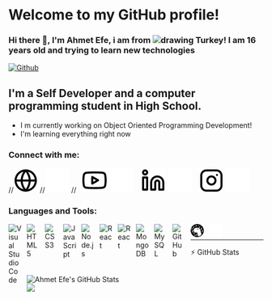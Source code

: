 # Welcome to my GitHub profile! 

### Hi there 👋, I'm Ahmet Efe, i am from <img src="https://camo.githubusercontent.com/021b3b2e7d8ba6c7160fd66fc854047607ad4bd744ce5c87aa0a163d0dd78160/68747470733a2f2f692e696d6775722e636f6d2f66663534375a542e706e67" alt="drawing" style="width:25px;"/> Turkey!  I am 16 years old and trying to learn new technologies




[![Github](https://img.shields.io/github/followers/xxortayaxx?style=social)][youtube]



## I'm a Self Developer and a computer programming student in High School.
-    I m currently working on Object Oriented Programming Development!
-    I'm learning everything right now


### Connect with me:

//[![website](./img/globe-light.svg)](https://venosastudio.com#gh-light-mode-only)
//[![website](./img/globe-dark.svg)](https://venosastudio.com#gh-dark-mode-only)
//&nbsp;&nbsp;
[![website](./img/youtube-light.svg)](https://www.youtube.com/channel/UClApESdcFGHJiOx5-lx-B-A#gh-light-mode-only)
[![website](./img/youtube-dark.svg)](https://www.youtube.com/channel/UClApESdcFGHJiOx5-lx-B-A#gh-dark-mode-only)
&nbsp;&nbsp;
[![website](./img/linkedin-light.svg)](https://www.linkedin.com/in/aktila-cengiz/#gh-light-mode-only)
[![website](./img/linkedin-dark.svg)](https://www.linkedin.com/in/aktila-cengiz/#gh-dark-mode-only)
&nbsp;&nbsp;
[![website](./img/instagram-light.svg)](https://www.instagram.com/aktilagoshibaru/#gh-light-mode-only)
[![website](./img/instagram-dark.svg)](https://www.instagram.com/aktilagoshibaru/#gh-dark-mode-only)

[youtube]: https://github.com/xxortayaxx
[website]: https://venosastudio.com

### Languages and Tools:

<img align="left" alt="Visual Studio Code" width="26px" src="https://cdn.jsdelivr.net/gh/devicons/devicon/icons/vscode/vscode-original.svg" style="padding-right:10px;" />
<img align="left" alt="HTML5" width="26px" src="https://cdn.jsdelivr.net/gh/devicons/devicon/icons/html5/html5-original.svg" style="padding-right:10px;" />
<img align="left" alt="CSS3" width="26px" src="https://cdn.jsdelivr.net/gh/devicons/devicon/icons/css3/css3-original.svg" style="padding-right:10px;" />
<img align="left" alt="JavaScript" width="26px" src="https://cdn.jsdelivr.net/gh/devicons/devicon/icons/javascript/javascript-original.svg" style="padding-right:10px;" />
<img align="left" alt="Node.js" width="26px" src="https://cdn.jsdelivr.net/gh/devicons/devicon/icons/nodejs/nodejs-original.svg" style="padding-right:10px;" />
<img align="left" alt="React" width="26px" src="https://cdn.jsdelivr.net/gh/devicons/devicon/icons/react/react-original.svg" style="padding-right:10px;" />
<img align="left" alt="React" width="26px" src="https://cdn.jsdelivr.net/gh/devicons/devicon/icons/nextjs/nextjs-original.svg" style="padding-right:10px;" />
<img align="left" alt="MongoDB" width="26px" src="https://cdn.jsdelivr.net/gh/devicons/devicon/icons/mongodb/mongodb-original.svg" style="padding-right:10px;" />
<img align="left" alt="MySQL" width="26px" src="https://cdn.jsdelivr.net/gh/devicons/devicon/icons/mysql/mysql-original.svg" style="padding-right:10px;" />
<img align="left" alt="GitHub" width="26px" src="https://user-images.githubusercontent.com/3369400/139448065-39a229ba-4b06-434b-bc67-616e2ed80c8f.png" style="padding-right:10px;" />
<img align="left" alt="Deno" width="26px" src="./img/deno-light.svg" style="padding-right:10px;" />
<img align="left" alt="Terminal" width="26px" src="./img/terminal-dark.svg" />

<br />

---
:zap: GitHub Stats

<br />
<img width="50%" align="left" alt="Ahmet Efe's GitHub Stats" src="https://github-readme-stats.vercel.app/api?username=aktilacengiz&show_icons=true&hide_border=false&title_color=ff652f&icon_color=FFE400&bg_color=09131B&text_color=ffffff&border_color=0c1a25&layout=compact" />
<br />
<img width="50%" align="left" src="https://github-readme-stats.vercel.app/api/top-langs/?username=xxortayaxx&theme=dark&hide_border=true&layout=compact">
